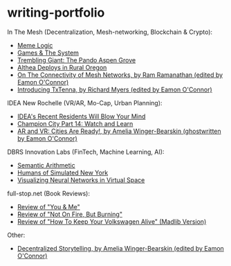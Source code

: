 # writing-portfolio
<div class="body-text">In The Mesh (Decentralization, Mesh-networking, Blockchain & Crypto):

*   [Meme Logic](https://inthemesh.com/archive/meme-like-mushroom/)
*   [Games & The System](https://inthemesh.com/archive/games-and-the-system/)
*   [Trembling Giant: The Pando Aspen Grove](https://inthemesh.com/archive/pando-aspen-grove/)
*   [Althea Deploys in Rural Oregon](https://inthemesh.com/archive/althea-deploys-rural-oregon/)
*   [On The Connectivity of Mesh Networks, by Ram Ramanathan (edited by Eamon O'Connor)](https://inthemesh.com/archive/whitepaper-connectivity-of-mesh-networks/)
*   [Introducing TxTenna, by Richard Myers (edited by Eamon O'Connor)](https://inthemesh.com/archive/txtenna-decentralizing-last-mile-bitcoin/)

IDEA New Rochelle (VR/AR, Mo-Cap, Urban Planning):

*   [IDEA's Recent Residents Will Blow Your Mind](https://medium.com/idea-new-rochelle/ideas-recent-residents-will-blow-your-mind-f27a519eda8b)
*   [Champion City Part 14: Watch and Learn](https://medium.com/idea-new-rochelle/champion-city-part-14-watch-and-learn-ce098437f028)
* [AR and VR: Cities Are Ready!, by Amelia Winger-Bearskin (ghostwritten by Eamon O'Connor)](https://medium.com/idea-new-rochelle/ar-and-vr-cities-are-ready-2e539767cee5)

DBRS Innovation Labs (FinTech, Machine Learning, AI):

*   [Semantic Arithmetic](https://medium.com/dbrs-innovation-labs/semantic-arithmetic-ddae153ca849)
*   [Humans of Simulated New York](https://medium.com/dbrs-innovation-labs/humans-of-simulated-new-york-56f73ec1b0b3)
*   [Visualizing Neural Networks in Virtual Space](https://medium.com/dbrs-innovation-labs/visualizing-neural-networks-in-virtual-space-7e3f62f7177)

full-stop.net (Book Reviews):

*   [Review of "You & Me"](http://www.full-stop.net/2012/08/06/reviews/oconnor/you-me-padgett-powell/)
*   [Review of "Not On Fire, But Burning"](http://www.full-stop.net/2016/01/11/reviews/oconnor/not-on-fire-but-burning-greg-hrbek/)
*   [Review of "How To Keep Your Volkswagen Alive" (Madlib Version)](http://www.full-stop.net/2011/08/08/blog/oconnor/how-to-keep-your-volkswagen-alive-christopher-boucher-madlib/)

Other:

*   [Decentralized Storytelling, by Amelia Winger-Bearskin (edited by Eamon O'Connor)](https://immerse.news/decentralized-storytelling-d8450490b3ee)

 </div>
